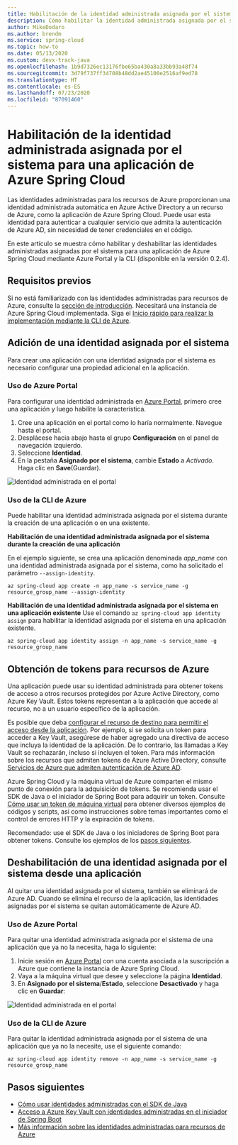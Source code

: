 ```yaml
---
title: Habilitación de la identidad administrada asignada por el sistema para una aplicación de Azure Spring Cloud
description: Cómo habilitar la identidad administrada asignada por el sistema para la aplicación.
author: MikeDodaro
ms.author: brendm
ms.service: spring-cloud
ms.topic: how-to
ms.date: 05/13/2020
ms.custom: devx-track-java
ms.openlocfilehash: 1b9d7326ec13176fbe65ba430a8a33bb93a48f74
ms.sourcegitcommit: 3d79f737ff34708b48dd2ae45100e2516af9ed78
ms.translationtype: HT
ms.contentlocale: es-ES
ms.lasthandoff: 07/23/2020
ms.locfileid: "87091460"
---
```

# <a name="how-to-enable-system-assigned-managed-identity-for-azure-spring-cloud-application"></a>Habilitación de la identidad administrada asignada por el sistema para una aplicación de Azure Spring Cloud
Las identidades administradas para los recursos de Azure proporcionan una identidad administrada automática en Azure Active Directory a un recurso de Azure, como la aplicación de Azure Spring Cloud. Puede usar esta identidad para autenticar a cualquier servicio que admita la autenticación de Azure AD, sin necesidad de tener credenciales en el código.

En este artículo se muestra cómo habilitar y deshabilitar las identidades administradas asignadas por el sistema para una aplicación de Azure Spring Cloud mediante Azure Portal y la CLI (disponible en la versión 0.2.4).

## <a name="prerequisites"></a>Requisitos previos
Si no está familiarizado con las identidades administradas para recursos de Azure, consulte la [sección de introducción](https://docs.microsoft.com/azure/active-directory/managed-identities-azure-resources/overview).
Necesitará una instancia de Azure Spring Cloud implementada. Siga el [Inicio rápido para realizar la implementación mediante la CLI de Azure](spring-cloud-quickstart-launch-app-cli.md).

## <a name="add-a-system-assigned-identity"></a>Adición de una identidad asignada por el sistema
Para crear una aplicación con una identidad asignada por el sistema es necesario configurar una propiedad adicional en la aplicación.

### <a name="using-azure-portal"></a>Uso de Azure Portal
Para configurar una identidad administrada en [Azure Portal](https://portal.azure.com/), primero cree una aplicación y luego habilite la característica.

1. Cree una aplicación en el portal como lo haría normalmente. Navegue hasta el portal.
2. Desplácese hacia abajo hasta el grupo **Configuración** en el panel de navegación izquierdo.
3. Seleccione **Identidad**.
4. En la pestaña **Asignado por el sistema**, cambie **Estado** a *Activado*. Haga clic en **Save**(Guardar).

 ![Identidad administrada en el portal](./media/spring-cloud-managed-identity/identity-1.png)

### <a name="using-azure-cli"></a>Uso de la CLI de Azure
Puede habilitar una identidad administrada asignada por el sistema durante la creación de una aplicación o en una existente.

**Habilitación de una identidad administrada asignada por el sistema durante la creación de una aplicación**

En el ejemplo siguiente, se crea una aplicación denominada *app_name* con una identidad administrada asignada por el sistema, como ha solicitado el parámetro `--assign-identity`.

```azurecli
az spring-cloud app create -n app_name -s service_name -g resource_group_name --assign-identity
```

**Habilitación de una identidad administrada asignada por el sistema en una aplicación existente** Use el comando `az spring-cloud app identity assign` para habilitar la identidad asignada por el sistema en una aplicación existente.

```azurecli
az spring-cloud app identity assign -n app_name -s service_name -g resource_group_name
```

## <a name="obtain-tokens-for-azure-resources"></a>Obtención de tokens para recursos de Azure
Una aplicación puede usar su identidad administrada para obtener tokens de acceso a otros recursos protegidos por Azure Active Directory, como Azure Key Vault. Estos tokens representan a la aplicación que accede al recurso, no a un usuario específico de la aplicación.

Es posible que deba [configurar el recurso de destino para permitir el acceso desde la aplicación](https://docs.microsoft.com/azure/active-directory/managed-identities-azure-resources/howto-assign-access-portal). Por ejemplo, si se solicita un token para acceder a Key Vault, asegúrese de haber agregado una directiva de acceso que incluya la identidad de la aplicación. De lo contrario, las llamadas a Key Vault se rechazarán, incluso si incluyen el token. Para más información sobre los recursos que admiten tokens de Azure Active Directory, consulte [Servicios de Azure que admiten autenticación de Azure AD](https://docs.microsoft.com/azure/active-directory/managed-identities-azure-resources/services-support-managed-identities#azure-services-that-support-azure-ad-authentication).

Azure Spring Cloud y la máquina virtual de Azure comparten el mismo punto de conexión para la adquisición de tokens. Se recomienda usar el SDK de Java o el iniciador de Spring Boot para adquirir un token.  Consulte [Cómo usar un token de máquina virtual](https://docs.microsoft.com/azure/active-directory/managed-identities-azure-resources/how-to-use-vm-token) para obtener diversos ejemplos de códigos y scripts, así como instrucciones sobre temas importantes como el control de errores HTTP y la expiración de tokens.

Recomendado: use el SDK de Java o los iniciadores de Spring Boot para obtener tokens.  Consulte los ejemplos de los [pasos siguientes](#next-steps).

## <a name="disable-system-assigned-identity-from-an-app"></a>Deshabilitación de una identidad asignada por el sistema desde una aplicación
Al quitar una identidad asignada por el sistema, también se eliminará de Azure AD. Cuando se elimina el recurso de la aplicación, las identidades asignadas por el sistema se quitan automáticamente de Azure AD.

### <a name="using-azure-portal"></a>Uso de Azure Portal
Para quitar una identidad administrada asignada por el sistema de una aplicación que ya no la necesita, haga lo siguiente:

1. Inicie sesión en [Azure Portal](https://portal.azure.com/) con una cuenta asociada a la suscripción a Azure que contiene la instancia de Azure Spring Cloud.
1. Vaya a la máquina virtual que desee y seleccione la página **Identidad**.
1. En **Asignado por el sistema**/**Estado**, seleccione **Desactivado** y haga clic en **Guardar**:

 ![Identidad administrada en el portal](./media/spring-cloud-managed-identity/remove-identity.png)

### <a name="using-azure-cli"></a>Uso de la CLI de Azure
Para quitar la identidad administrada asignada por el sistema de una aplicación que ya no la necesite, use el siguiente comando:
```azurecli
az spring-cloud app identity remove -n app_name -s service_name -g resource_group_name
```

## <a name="next-steps"></a>Pasos siguientes
* [Cómo usar identidades administradas con el SDK de Java](https://github.com/Azure-Samples/Azure-Spring-Cloud-Samples)
* [Acceso a Azure Key Vault con identidades administradas en el iniciador de Spring Boot](https://github.com/Azure/azure-sdk-for-java/blob/master/sdk/spring/azure-spring-boot-starter-keyvault-secrets/README.md#use-msi--managed-identities)
* [Más información sobre las identidades administradas para recursos de Azure](https://github.com/MicrosoftDocs/azure-docs/blob/master/articles/active-directory/managed-identities-azure-resources/overview.md)

